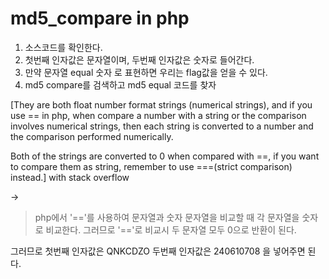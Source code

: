 # md5\_compare in php

1. 소스코드를 확인한다.
2. 첫번째 인자값은 문자열이며, 두번째 인자값은 숫자로 들어간다.
3. 만약 문자열 equal 숫자 로 표현하면 우리는 flag값을 얻을 수 있다.
4. md5 compare를 검색하고 md5 equal 코드를 찾자

\[They are both float number format strings \(numerical strings\), and if you use == in php, when compare a number with a string or the comparison involves numerical strings, then each string is converted to a number and the comparison performed numerically.

Both of the strings are converted to 0 when compared with ==, if you want to compare them as string, remember to use ===\(strict comparison\) instead.\] with stack overflow

-&gt;

> php에서 '=='를 사용하여 문자열과 숫자 문자열을 비교할 때 각 문자열을 숫자로 비교한다. 그러므로 '=='로 비교시 두 문자열 모두 0으로 반환이 된다.

그러므로 첫번째 인자값은 QNKCDZO 두번째 인자값은 240610708 을 넣어주면 된다.

